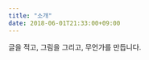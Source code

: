 ```yaml
---
title: "소개"
date: 2018-06-01T21:33:00+09:00
---
```


글을 적고, 그림을 그리고, 무언가를 만듭니다.

<!--
{{< highlight python >}}
def hello_world():
    print "Hello there!"
{{< /highlight >}}
-->
